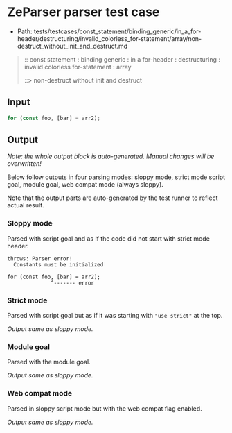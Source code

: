 # ZeParser parser test case

- Path: tests/testcases/const_statement/binding_generic/in_a_for-header/destructuring/invalid_colorless_for-statement/array/non-destruct_without_init_and_destruct.md

> :: const statement : binding generic : in a for-header : destructuring : invalid colorless for-statement : array
>
> ::> non-destruct without init and destruct

## Input

`````js
for (const foo, [bar] = arr2);
`````

## Output

_Note: the whole output block is auto-generated. Manual changes will be overwritten!_

Below follow outputs in four parsing modes: sloppy mode, strict mode script goal, module goal, web compat mode (always sloppy).

Note that the output parts are auto-generated by the test runner to reflect actual result.

### Sloppy mode

Parsed with script goal and as if the code did not start with strict mode header.

`````
throws: Parser error!
  Constants must be initialized

for (const foo, [bar] = arr2);
              ^------- error
`````

### Strict mode

Parsed with script goal but as if it was starting with `"use strict"` at the top.

_Output same as sloppy mode._

### Module goal

Parsed with the module goal.

_Output same as sloppy mode._

### Web compat mode

Parsed in sloppy script mode but with the web compat flag enabled.

_Output same as sloppy mode._
